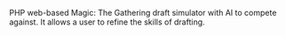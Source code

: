 PHP web-based Magic: The Gathering draft simulator with AI to compete against.  It allows a user to refine the skills of drafting.